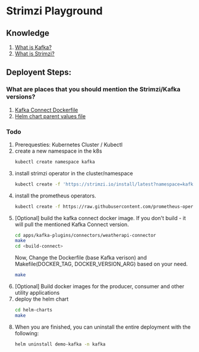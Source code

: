 # Strimzi Playground


## Knowledge
1. [What is Kafka?](./docs/KAFKA.md)
2. [What is Strimzi?](https://strimzi.io/)


## Deployent Steps:

### What are places that you should mention the Strimzi/Kafka versions?
1. [Kafka Connect Dockerfile](build-connect/Dockerfile)
2. [Helm chart parent values file](helm-charts/values.yaml)

### Todo
1. Prerequesties: Kubernetes Cluster / Kubectl 
2. create a new namespace in the k8s
   ```bash
   kubectl create namespace kafka
   ```
3. install strimzi operator in the cluster/namespace
   ```bash
   kubectl create -f 'https://strimzi.io/install/latest?namespace=kafka' -n kafka
   ```
4. install the prometheus operators.
   ```bash
   kubectl create -f https://raw.githubusercontent.com/prometheus-operator/prometheus-operator/master/bundle.yaml -n kafka
   ```
5. [Optional] build the kafka connect docker image. If you don't build - it will pull the mentioned Kafka Connect version.
   ```bash
   cd apps/kafka-plugins/connectors/weatherapi-connector
   make
   cd <build-connect>
   ```
   Now, Change the Dockerfile (base Kafka verison) and Makefile(DOCKER_TAG, DOCKER_VERSION_ARG) based on your need. 
   ```bash
   make
   ```
6. [Optional] Build docker images for the producer, consumer and other utility applications
7. deploy the helm chart
   ```bash
   cd helm-charts
   make
   ```
8. When you are finished, you can uninstall the entire deployment with the following:
   ```bash
   helm uninstall demo-kafka -n kafka
   ```